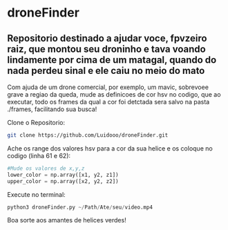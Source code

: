 # droneFinder

## Repositorio destinado a ajudar voce, fpvzeiro raiz, que montou seu droninho e tava voando lindamente por cima de um matagal, quando do nada perdeu sinal e ele caiu no meio do mato


Com ajuda de um drone comercial, por exemplo, um mavic, sobrevoee grave a regiao da queda, mude as definicoes de cor hsv no codigo, que ao executar, todo os frames da qual a cor foi detctada sera salvo na pasta ./frames, facilitando sua busca!


Clone o Repositorio:
```bash
git clone https://github.com/Luidooo/droneFinder.git
```
Ache os range dos valores hsv para a cor da sua helice e os coloque no codigo (linha 61 e 62):
```python
#Mude os valores de x,y,z
lower_color = np.array([x1, y2, z1]) 
upper_color = np.array([x2, y2, z2])
```
Execute no terminal:
```python
python3 droneFinder.py ~/Path/Ate/seu/video.mp4
```
Boa sorte aos amantes de helices verdes!
